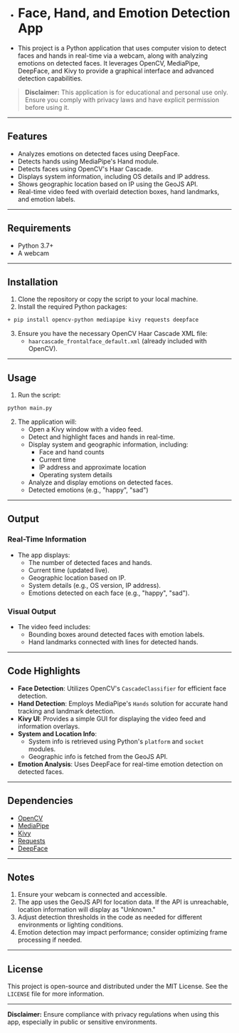 + # Face, Hand, and Emotion Detection App

+ This project is a Python application that uses computer vision to detect faces and hands in real-time via a webcam, along with analyzing emotions on detected faces. It leverages OpenCV, MediaPipe, DeepFace, and Kivy to provide a graphical interface and advanced detection capabilities.

> **Disclaimer:** This application is for educational and personal use only. Ensure you comply with privacy laws and have explicit permission before using it.

---

## Features
- Analyzes emotions on detected faces using DeepFace.
- Detects hands using MediaPipe's Hand module.
- Detects faces using OpenCV's Haar Cascade.
- Displays system information, including OS details and IP address.
- Shows geographic location based on IP using the GeoJS API.
- Real-time video feed with overlaid detection boxes, hand landmarks, and emotion labels.
---

## Requirements
- Python 3.7+
- A webcam

---

## Installation

1. Clone the repository or copy the script to your local machine.
2. Install the required Python packages:

```bash
+ pip install opencv-python mediapipe kivy requests deepface
```

3. Ensure you have the necessary OpenCV Haar Cascade XML file:
   - `haarcascade_frontalface_default.xml` (already included with OpenCV).

---

## Usage

1. Run the script:
```bash
python main.py
```

2. The application will:
   - Open a Kivy window with a video feed.
   - Detect and highlight faces and hands in real-time.
   - Display system and geographic information, including:
     - Face and hand counts
     - Current time
     - IP address and approximate location
     - Operating system details
   - Analyze and display emotions on detected faces.
   - Detected emotions (e.g., "happy", "sad")    

---

## Output

### Real-Time Information
- The app displays:
  - The number of detected faces and hands.
  - Current time (updated live).
  - Geographic location based on IP.
  - System details (e.g., OS version, IP address).
  - Emotions detected on each face (e.g., "happy", "sad").

### Visual Output
- The video feed includes:
  - Bounding boxes around detected faces with emotion labels.
  - Hand landmarks connected with lines for detected hands.

---

## Code Highlights

- **Face Detection**: Utilizes OpenCV's `CascadeClassifier` for efficient face detection.
- **Hand Detection**: Employs MediaPipe's `Hands` solution for accurate hand tracking and landmark detection.
- **Kivy UI**: Provides a simple GUI for displaying the video feed and information overlays.
- **System and Location Info**:
  - System info is retrieved using Python's `platform` and `socket` modules.
  - Geographic info is fetched from the GeoJS API.
- **Emotion Analysis**: Uses DeepFace for real-time emotion detection on detected faces.

---

## Dependencies
- [OpenCV](https://opencv.org/)
- [MediaPipe](https://mediapipe.dev/)
- [Kivy](https://kivy.org/)
- [Requests](https://pypi.org/project/requests/)
- [DeepFace](https://pypi.org/project/deepface/)
---

## Notes
1. Ensure your webcam is connected and accessible.
2. The app uses the GeoJS API for location data. If the API is unreachable, location information will display as "Unknown."
3. Adjust detection thresholds in the code as needed for different environments or lighting conditions.
4. Emotion detection may impact performance; consider optimizing frame processing if needed.

---

## License
This project is open-source and distributed under the MIT License. See the `LICENSE` file for more information.

---

**Disclaimer:** Ensure compliance with privacy regulations when using this app, especially in public or sensitive environments.